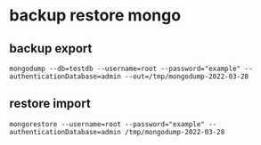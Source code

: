 # backup restore mongo

## backup export

````
mongodump --db=testdb --username=root --password="example" --authenticationDatabase=admin --out=/tmp/mongodump-2022-03-28
````

## restore import

````
mongorestore --username=root --password="example" --authenticationDatabase=admin /tmp/mongodump-2022-03-28
````
